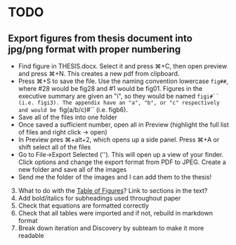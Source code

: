 # TODO

## Export figures from thesis document into jpg/png format with proper numbering

* Find figure in THESIS.docx. Select it and press ⌘+C, then open preview and press ⌘+N. This creates a new pdf from clipboard.
* Press ⌘+S to save the file. Use the naming convention lowercase `fig##`, where #28 would be fig28 and #1 would be fig01. Figures in the executive summary are given an "i", so they would be named `figi#`` (i.e. figi3). The appendix have an "a", "b", or "c" respectively and would be `fig(a/b/c)#`` (i.e. figb6).
* Save all of the files into one folder
* Once saved a sufficient number, open all in Preview (highlight the full list of files and right click -> open)
* In Preview pres ⌘+alt+2, which opens up a side panel. Press ⌘+A or shift select all of the files
* Go to File->Export Selected (''). This will open up a view of your finder. Click options and change the export format from PDF to JPEG. Create a new folder and save all of the images
* Send me the folder of the images and I can add them to the thesis!


3. What to do with the [Table of Figures](Table-of-Figures.md)? Link to sections in the text?
5. Add bold/italics for subheadings used throughout paper
7. Check that equations are formatted correctly
8. Check that all tables were imported and if not, rebuild in markdown format
9. Break down iteration and Discovery by subteam to make it more readable

